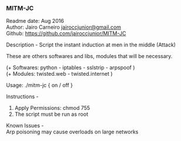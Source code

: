   ### MITM-JC ### 
  
Readme date: Aug 2016   
Author: Jairo Carneiro jairoccjunior@gmail.com  
Github: https://github.com/jairoccjunior/MITM-JC    
  
Description - 
Script the instant induction at men in the middle (Attack)  
  
These are others softwares and libs, modules that will be necessary.  
  
(+ Softwares: python - iptables - sslstrip - arpspoof )   
(+ Modules: twisted.web - twisted.internet )  
  
Usage: ./mitm-jc { on / off } 
  
Instructions -  
1. Apply Permissions: chmod 755   
2. The script must be run as root 
  
Known Issues -  
Arp poisoning may cause overloads on large networks 
